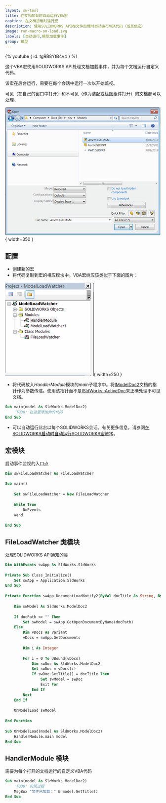 ```yaml
---
layout: sw-tool
title: 在文档加载时自动运行VBA宏
caption: 在文档加载时运行宏
description: 使用SOLIDWORKS API在文件加载时自动运行VBA代码（或其他宏）
image: run-macro-on-load.svg
labels: [自动运行,模型加载事件]
group: 模型
---
```

{% youtube { id: tgRB8YtB4v4 } %}

这个VBA宏使用SOLIDWORKS API处理文档加载事件，并为每个文档运行自定义代码。

该宏在后台运行，需要在每个会话中运行一次以开始监视。

可见（在自己的窗口中打开）和不可见（作为装配或绘图组件打开）的文档都可以处理。

![SOLIDWORKS文件打开对话框](file-open-dialog.png){ width=350 }

## 配置

* 创建新的宏
* 将代码复制到宏的相应模块中。VBA宏树应该类似于下面的图片：

![VBA宏树](vba-macro-tree.png){ width=250 }

* 将代码放入*HandlerModule*模块的*main*子程序中。将[IModelDoc2](https://help.solidworks.com/2012/english/api/sldworksapi/SolidWorks.Interop.sldworks~SolidWorks.Interop.sldworks.IModelDoc2.html)文档的指针作为参数传递。使用该指针而不是[ISldWorks::ActiveDoc](https://help.solidworks.com/2012/english/api/sldworksapi/solidworks.interop.sldworks~solidworks.interop.sldworks.isldworks~activedoc.html)来正确处理不可见文档。

~~~ vb
Sub main(model As SldWorks.ModelDoc2)
    'TODO: 在这里添加你的代码
End Sub
~~~

* 可以自动运行此宏以每个SOLIDWORKS会话。有关更多信息，请参阅[在SOLIDWORKS启动时自动运行SOLIDWORKS宏](/docs/codestack/solidworks-api/getting-started/macros/run-macro-on-solidworks-start/)链接。

## 宏模块

启动事件监视的入口点

~~~ vb
Dim swFileLoadWatcher As FileLoadWatcher

Sub main()
    
    Set swFileLoadWatcher = New FileLoadWatcher
    
    While True
        DoEvents
    Wend
    
End Sub
~~~



## FileLoadWatcher 类模块

处理SOLIDWORKS API通知的类

~~~ vb
Dim WithEvents swApp As SldWorks.SldWorks

Private Sub Class_Initialize()
    Set swApp = Application.SldWorks
End Sub

Private Function swApp_DocumentLoadNotify2(ByVal docTitle As String, ByVal docPath As String) As Long
    
    Dim swModel As SldWorks.ModelDoc2
        
    If docPath <> "" Then
        Set swModel = swApp.GetOpenDocumentByName(docPath)
    Else
        Dim vDocs As Variant
        vDocs = swApp.GetDocuments
        
        Dim i As Integer
        
        For i = 0 To UBound(vDocs)
            Dim swDoc As SldWorks.ModelDoc2
            Set swDoc = vDocs(i)
            If swDoc.GetTitle() = docTitle Then
                Set swModel = swDoc
                Exit For
            End If
        Next
    End If
    
    OnModelLoad swModel
    
End Function

Sub OnModelLoad(model As SldWorks.ModelDoc2)
    HandlerModule.main model
End Sub
~~~



## HandlerModule 模块

需要为每个打开的文档运行的自定义VBA代码

~~~ vb
Sub main(model As SldWorks.ModelDoc2)
    'TODO: 实现过程
    MsgBox "文件已加载：" & model.GetTitle()
End Sub
~~~